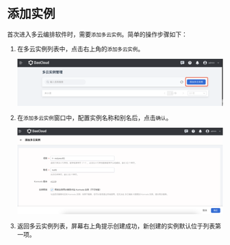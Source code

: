 # 添加实例

首次进入多云编排软件时，需要`添加多云实例`。简单的操作步骤如下：

1. 在多云实例列表中，点击右上角的`添加多云实例`。

    ![add](../images/add01.png)

2. 在`添加多云实例`窗口中，配置实例名称和别名后，点击`确认`。

    ![add](../images/add02.png)

3. 返回多云实例列表，屏幕右上角提示创建成功，新创建的实例默认位于列表第一项。
